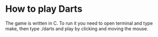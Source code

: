 # How to play Darts
The game is written in C. To run it you need to open terminal and type make, then type ./darts and play by clicking and 
moving the mouse.
